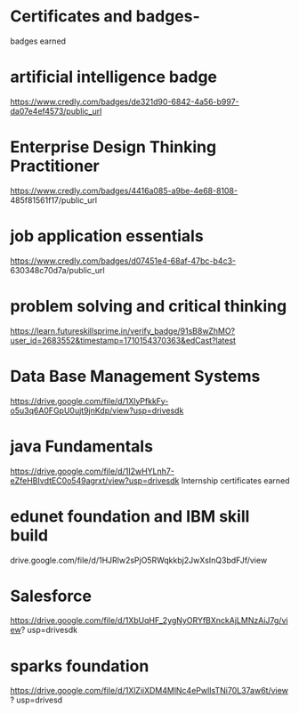 # Certificates and badges-
badges earned
# artificial intelligence badge
https://www.credly.com/badges/de321d90-6842-4a56-b997-da07e4ef4573/public_url
# Enterprise Design Thinking Practitioner
https://www.credly.com/badges/4416a085-a9be-4e68-8108-
485f81561f17/public_url
# job application essentials
https://www.credly.com/badges/d07451e4-68af-47bc-b4c3-
630348c70d7a/public_url
# problem solving and critical thinking
https://learn.futureskillsprime.in/verify_badge/91sB8wZhMO?user_id=2683552&timestamp=1710154370363&edCast?latest
# Data Base Management Systems 
https://drive.google.com/file/d/1XlyPfkkFy-o5u3q6A0FGpU0ujt9jnKdp/view?usp=drivesdk
# java Fundamentals 
https://drive.google.com/file/d/1I2wHYLnh7-eZfeHBIvdtEC0o549agrxt/view?usp=drivesdk
Internship certificates earned
# edunet foundation and IBM skill build
drive.google.com/file/d/1HJRlw2sPjO5RWqkkbj2JwXsInQ3bdFJf/view
# Salesforce
https://drive.google.com/file/d/1XbUqHF_2ygNyORYfBXnckAjLMNzAiJ7g/view?
usp=drivesdk
# sparks foundation 
https://drive.google.com/file/d/1XlZiiXDM4MlNc4ePwlIsTNi70L37aw6t/view?
usp=drivesd


